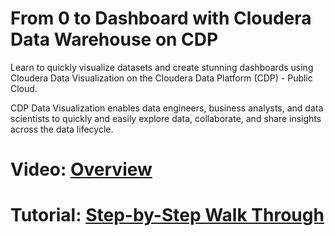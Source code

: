 # From 0 to Dashboard with Cloudera Data Warehouse on CDP

Learn to quickly visualize datasets and create stunning dashboards using Cloudera Data Visualization on the Cloudera Data Platform (CDP) - Public Cloud.

CDP Data Visualization enables data engineers, business analysts, and data scientists to quickly and easily explore data, collaborate, and share insights across the data lifecycle.

# Video: [Overview](https://bcove.video/2T2SjyG)

# Tutorial: [Step-by-Step Walk Through](https://www.cloudera.com/tutorials/from-0-to-dashboard-with-cdw-on-cdp.html?utm_source=mktg-community&utm_medium=github)
